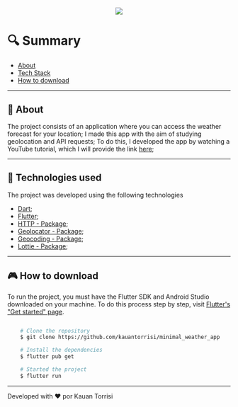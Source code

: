 <h1 align="center">
    <img src="https://ik.imagekit.io/dzojbyqyz/cover.png?updatedAt=1713803120525">   
</h1>

# 🔍 Summary

- [About](#-about)
- [Tech Stack](#-technologies-used)
- [How to download](#-how-to-download)

---

## 📗 About

The project consists of an application where you can access the weather forecast for your location;
I made this app with the aim of studying geolocation and API requests;
To do this, I developed the app by watching a YouTube tutorial, which I will provide the link [here](https://www.youtube.com/watch?v=yLtpMqvMgdY&t=234s);

---

## 🚀 Technologies used

The project was developed using the following technologies

- [Dart](https://dart.dev/);
- [Flutter](https://flutter.dev/);
- [HTTP - Package](https://pub.dev/packages/http);
- [Geolocator - Package](https://pub.dev/packages/geolocator);
- [Geocoding - Package](https://pub.dev/packages/geocoding);
- [Lottie - Package](https://pub.dev/packages/lottie);

---

## 🎮 How to download

To run the project, you must have the Flutter SDK and Android Studio downloaded on your machine.
To do this process step by step, visit [Flutter's "Get started" page](https://docs.flutter.dev/get-started/install).

```bash

    # Clone the repository
    $ git clone https://github.com/kauantorrisi/minimal_weather_app

    # Install the dependencies
    $ flutter pub get

    # Started the project
    $ flutter run
```

---

Developed with ❤️ por Kauan Torrisi
